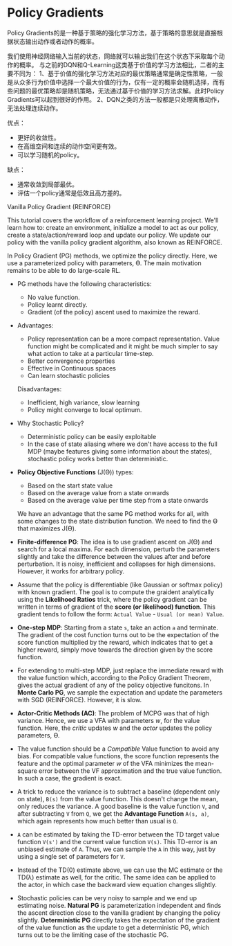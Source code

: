 

<!--
 * @version:
 * @Author:  StevenJokess https://github.com/StevenJokess
 * @Date: 2020-12-17 18:03:50
 * @LastEditors:  StevenJokess https://github.com/StevenJokess
 * @LastEditTime: 2020-12-25 01:58:51
 * @Description:
 * @TODO::
 * @Reference:https://blog.csdn.net/weixin_44791964/article/details/99679223
 * https://github.com/bentrevett/pytorch-rl
 * https://github.com/dalmia/David-Silver-Reinforcement-learning/tree/master/Week%207%20-%20Policy%20Gradient%20Methods
 * https://github.com/applenob/rl_learn/blob/master/class_note.ipynb
-->

# Policy Gradients



Policy Gradients的是一种基于策略的强化学习方法，基于策略的意思就是直接根据状态输出动作或者动作的概率。



我们使用神经网络输入当前的状态，网络就可以输出我们在这个状态下采取每个动作的概率。
与之前的DQN和Q-Learning这类基于价值的学习方法相比，二者的主要不同为：
1、基于价值的强化学习方法对应的最优策略通常是确定性策略，一般是从众多行为价值中选择一个最大价值的行为，仅有一定的概率会随机选择，而有些问题的最优策略却是随机策略，无法通过基于价值的学习方法求解。此时Policy Gradients可以起到很好的作用。
2、DQN之类的方法一般都是只处理离散动作，无法处理连续动作。

优点：

- 更好的收敛性。
- 在高维空间和连续的动作空间更有效。
- 可以学习随机的policy。

缺点：

- 通常收敛到局部最优。
- 评估一个policy通常是低效且高方差的。

Vanilla Policy Gradient (REINFORCE)

This tutorial covers the workflow of a reinforcement learning project. We'll learn how to: create an environment, initialize a model to act as our policy, create a state/action/reward loop and update our policy. We update our policy with the vanilla policy gradient algorithm, also known as REINFORCE.

In Policy Gradient (PG) methods, we optimize the policy directly. Here, we use a parameterized policy with parameters, ϴ. The main motivation remains to be able to do large-scale RL.

- PG methods have the following characteristics:
  - No value function.
  - Policy learnt directly.
  - Gradient (of the policy) ascent used to maximize the reward.

- Advantages:
  - Policy representation can be a more compact representation. Value function might be complicated and it might be much simpler to say what action to take at a particular time-step.
  - Better convergence properties
  - Effective in Continuous spaces
  - Can learn stochastic policies

  Disadvantages:
  - Inefficient, high variance, slow learning
  - Policy might converge to local optimum.

- Why Stochastic Policy?
  - Deterministic policy can be easily exploitable
  - In the case of state aliasing where we don't have access to the full MDP (maybe features giving some information about the states), stochastic policy works better than deterministic.

- **Policy Objective Functions** (J(ϴ)) types:
  - Based on the start state value
  - Based on the average value from a state onwards
  - Based on the average value per time step from a state onwards

  We have an advantage that the same PG method works for all, with some changes to the state distribution function. We need to find the ϴ that maximizes J(ϴ).

- **Finite-difference PG**: The idea is to use gradient ascent on J(ϴ) and search for a local maxima. For each dimension, perturb the parameters slightly and take the difference between the values after and before perturbation. It is noisy, inefficient and collapses for high dimensions. However, it works for arbitrary policy.

- Assume that the policy is differentiable (like Gaussian or softmax policy) with known gradient. The goal is to compute the graident analytically using the **Likelihood Ratios** trick, where the policy gradient can be written in terms of gradient of the **score (or likelihood) function**. This gradient tends to follow the form: `Actual Value` - `Usual (or mean) Value`.

- **One-step MDP**: Starting from a state `s`, take an action `a` and terminate. The gradient of the cost function turns out to be the expectation of the score function multiplied by the reward, which indicates that to get a higher reward, simply move towards the direction given by the score function.

- For extending to multi-step MDP, just replace the immediate reward with the value function which, according to the Policy Gradient Theorem, gives the actual gradient of any of the policy objective funcitons. In **Monte Carlo PG**, we sample the expectation and update the parameters with SGD (REINFORCE). However, it is slow.

- **Actor-Critic Methods (AC)**: The problem of MCPG was that of high variance. Hence, we use a VFA with parameters *w*, for the value function. Here, the *critic* updates *w* and the *actor* updates the policy parameters, ϴ.

- The value function should be a *Compatible* Value function to avoid any bias. For compatible value functions, the score function represents the feature and the optimal parameter *w* of the VFA minimizes the mean-square error between the VF approximation and the true value function. In such a case, the gradient is exact.

- A trick to reduce the variance is to subtract a baseline (dependent only on state), `B(s)` from the value function. This doesn't change the mean, only reduces the variance. A good baseline is the value function `V`, and after subtracting `V` from `Q`, we get the **Advantage Function** `A(s, a)`, which again represents how much better than usual is `Q`.

- `A` can be estimated by taking the TD-error between the TD target value function `V(s')` and the current value function `V(s)`. This TD-error is an unbiased estimate of `A`. Thus, we can sample the `A` in this way, just by using a single set of parameters for `V`.

- Instead of the TD(0) estimate above, we can use the MC estimate or the TD(λ) estimate as well, for the critic. The same idea can be applied to the actor, in which case the backward view equation changes slightly.

- Stochastic policies can be very noisy to sample and we end up estimating noise. **Natural PG** is parameterization independent and finds the ascent direction close to the vanilla gradient by changing the policy slightly. **Deterministic PG** directly takes the expectation of the gradient of the value function as the update to get a deterministic PG, which turns out to be the limiting case of the stochastic PG.
